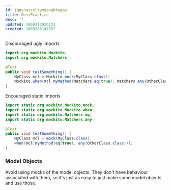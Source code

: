 ```yaml
---
id: jqqvnassvltymgaxgbkagqw
title: BestPractice
desc: ''
updated: 1669212926121
created: 1669206147657
---
```

Discouraged ugly imports
```Java
import org.mockito.Mockito;
import org.mockito.Matchers;
 
@Test
public void testSomething() {
    MyClass mcl = Mockito.mock(MyClass.class);
    Mockito.when(mcl.myMethod(Matchers.eq(true), Matchers.any(OtherClass.class)));
}
```
Encouraged static imports
```Java
import static org.mockito.Mockito.mock;
import static org.mockito.Mockito.when;
import static org.mockito.Matchers.eq;
import static org.mockito.Matchers.any;
 
@Test
public void testSomething() {
    MyClass mcl = mock(MyClass.class);
    when(mcl.myMethod(eq(true), any(OtherClass.class)));
}
```

### Model Objects
Avoid using mocks of the model objects.
They don't have behaviour associated with them, so it's just as easy to just make some model objects and use those.